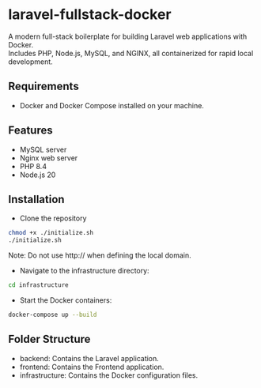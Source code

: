 # laravel-fullstack-docker
A modern full-stack boilerplate for building Laravel web applications with Docker.  
Includes PHP, Node.js, MySQL, and NGINX, all containerized for rapid local development.

## Requirements
- Docker and Docker Compose installed on your machine.

## Features
- MySQL server
- Nginx web server
- PHP 8.4
- Node.js 20
## Installation
- Clone the repository
```bash 
chmod +x ./initialize.sh
./initialize.sh
```
Note: Do not use http:// when defining the local domain. 

- Navigate to the infrastructure directory:
```bash
cd infrastructure
```
- Start the Docker containers:
```bash
docker-compose up --build
```

## Folder Structure
- backend: Contains the Laravel application.
- frontend: Contains the Frontend application.
- infrastructure: Contains the Docker configuration files.
